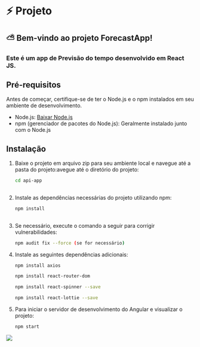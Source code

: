 # ⚡ Projeto
## ⛅ Bem-vindo ao projeto ForecastApp! 
### Este é um app de Previsão do tempo desenvolvido em React JS. 
## Pré-requisitos

Antes de começar, certifique-se de ter o Node.js e o npm instalados em seu ambiente de desenvolvimento.

- Node.js: [Baixar Node.js](https://nodejs.org/)
- npm (gerenciador de pacotes do Node.js): Geralmente instalado junto com o Node.js

## Instalação

1. Baixe o projeto em arquivo zip para seu ambiente local e
navegue até a pasta do projeto:avegue até o diretório do projeto:

   ```bash
   cd api-app
      
2. Instale as dependências necessárias do projeto utilizando npm:

   ```bash
   npm install
      
3. Se necessário, execute o comando a seguir para corrigir vulnerabilidades:

   ```bash
   npm audit fix --force (se for necessário)

4. Instale as seguintes dependências adicionais:
   ```bash
   npm install axios

   npm install react-router-dom
   
   npm install react-spinner --save

   npm install react-lottie --save

5. Para iniciar o servidor de desenvolvimento do Angular e visualizar o projeto:

   ```bash
   npm start

<img src="api-app/src/img/readme.jpg" />